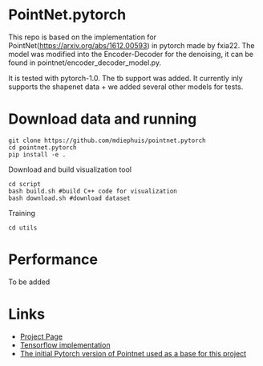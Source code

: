 # PointNet.pytorch
This repo is based on the implementation for PointNet(https://arxiv.org/abs/1612.00593) in pytorch made by fxia22. 
The model was modified into the Encoder-Decoder for the denoising, it can be found in pointnet/encoder_decoder_model.py.

It is tested with pytorch-1.0.
The tb support was added.
It currently inly supports the shapenet data + we added several other models for tests.

# Download data and running

```
git clone https://github.com/mdiephuis/pointnet.pytorch
cd pointnet.pytorch
pip install -e .
```

Download and build visualization tool
```
cd script
bash build.sh #build C++ code for visualization
bash download.sh #download dataset
```

Training 
```
cd utils

```

# Performance
To be added

## 
# Links

- [Project Page](http://stanford.edu/~rqi/pointnet/)
- [Tensorflow implementation](https://github.com/charlesq34/pointnet)
- [The initial Pytorch version of Pointnet used as a base for this project](https://github.com/fxia22/pointnet.pytorch)
